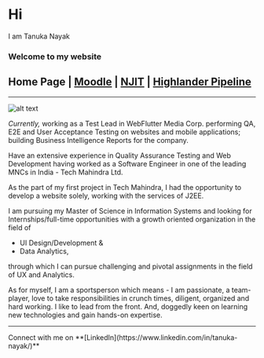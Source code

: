# Hi
I am Tanuka Nayak
### Welcome to my website

## Home Page | [Moodle](http://njit2.mrooms.net/) | [NJIT](http://www.njit.edu/) | [Highlander Pipeline](https://www6.njit.edu/cp/login.php)
<hr>

![alt text](http://cn-com.com/wp-content/uploads/2016/12/NJIT-Slider_polebanners.jpg)

_Currently,_ working as a Test Lead in WebFlutter Media Corp. performing QA, E2E and User Acceptance Testing on websites and mobile applications; building Business Intelligence Reports for the company. 

Have an extensive experience in Quality Assurance Testing and Web Development having worked as a Software Engineer in one of the leading MNCs in India - Tech Mahindra Ltd. 

As the part of my first project in Tech Mahindra, I had the opportunity to develop a website solely, working with the services of J2EE.

I am pursuing my Master of Science in Information Systems and looking for Internships/full-time opportunities with a growth oriented organization in the field of
- UI Design/Development &
- Data Analytics,

through which I can pursue challenging and pivotal assignments in the field of UX and Analytics.

As for myself, I am a sportsperson which means - I am passionate, a team-player, love to take responsibilities in crunch times, diligent, organized and hard   working. I like to lead from the front. And, doggedly keen on learning new technologies and gain hands-on expertise.
<hr>
Connect with me on **[LinkedIn](https://www.linkedin.com/in/tanuka-nayak/)**
